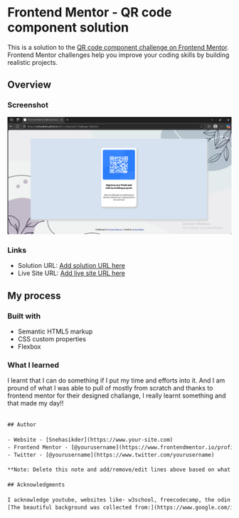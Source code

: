 # Frontend Mentor - QR code component solution

This is a solution to the [QR code component challenge on Frontend Mentor](https://www.frontendmentor.io/challenges/qr-code-component-iux_sIO_H). Frontend Mentor challenges help you improve your coding skills by building realistic projects. 


## Overview

### Screenshot

![](screenshot.png)


### Links

- Solution URL: [Add solution URL here](https://your-solution-url.com)
- Live Site URL: [Add live site URL here](https://your-live-site-url.com)

## My process

### Built with

- Semantic HTML5 markup
- CSS custom properties
- Flexbox



### What I learned

I learnt that I can do something if I put my time and efforts into it. And I am pround of what I was able to pull of mostly from scratch and thanks to frontend mentor for their designed challange, I really learnt something and that made my day!!

```html

## Author

- Website - [Snehasikder](https://www.your-site.com)
- Frontend Mentor - [@yourusername](https://www.frontendmentor.io/profile/yourusername)
- Twitter - [@yourusername](https://www.twitter.com/yourusername)

**Note: Delete this note and add/remove/edit lines above based on what links you'd like to share.**

## Acknowledgments

I acknowledge youtube, websites like- w3school, freecodecamp, the odin project for helping me on this journey to learning something new. Arigatogozaimasu!!!
[The beautiful background was collected from:](https://www.google.com/imgres?q=very%20minimalistic%20background%20design&imgurl=https%3A%2F%2Fimg.freepik.com%2Ffree-vector%2Fprickly-juniper-branch-beige-gray-minimal-background_53876-113047.jpg&imgrefurl=https%3A%2F%2Fwww.freepik.com%2Ffree-photos-vectors%2Fminimal-background&docid=909lhmh4_f8GTM&tbnid=NROvkRZNvR0w0M&vet=12ahUKEwii8OvKqoqOAxVdS2wGHfPuNXcQM3oECGYQAA..i&w=626&h=352&hcb=2&ved=2ahUKEwii8OvKqoqOAxVdS2wGHfPuNXcQM3oECGYQAA#imgrc=NROvkRZNvR0w0M&imgdii=rqwL1QSFdk7WsM/)
